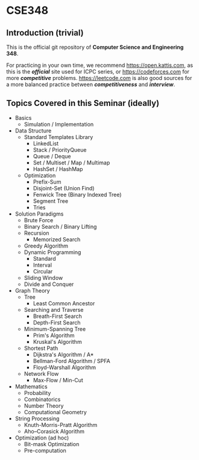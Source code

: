 # CSE348

## Introduction (trivial)
This is the official git repository of **Computer Science and Engineering 348**.

For practicing in your own time, we recommend https://open.kattis.com, as this is the ___official___ site used for ICPC series, or https://codeforces.com for more ___competitive___ problems. https://leetcode.com is also good sources for a more balanced practice between ___competitiveness___ and ___interview___.  

## Topics Covered in this Seminar (ideally)
* Basics
	* Simulation / Implementation
* Data Structure 
	* Standard Templates Library
		* LinkedList
		* Stack / PriorityQueue
		* Queue / Deque
		* Set / Multiset / Map / Multimap
		* HashSet / HashMap
	* Optimization
		* Prefix-Sum
		* Disjoint-Set (Union Find) 
		* Fenwick Tree (Binary Indexed Tree)
		* Segment Tree
		* Tries
* Solution Paradigms
	* Brute Force
	* Binary Search / Binary Lifting
	* Recursion
		* Memorized Search
	* Greedy Algorithm
	* Dynamic Programming
		* Standard
		* Interval
		* Circular
	* Sliding Window
	* Divide and Conquer
* Graph Theory
	* Tree
		* Least Common Ancestor
	* Searching and Traverse
		* Breath-First Search
		* Depth-First Search
	* Minimum-Spanning Tree
		* Prim's Algorithm
		* Kruskal's Algorithm
	* Shortest Path
		* Dijkstra's Algorithm / A*
		* Bellman-Ford Algorithm / SPFA
		* Floyd-Warshall Algorithm
	* Network Flow
		* Max-Flow / Min-Cut
* Mathematics
	* Probability
	* Combinatorics
	* Number Theory
	* Computational Geometry
* String Processing
	* Knuth-Morris-Pratt Algorithm
	* Aho–Corasick Algorithm
* Optimization (ad hoc)
	* Bit-mask Optimization
	* Pre-computation

